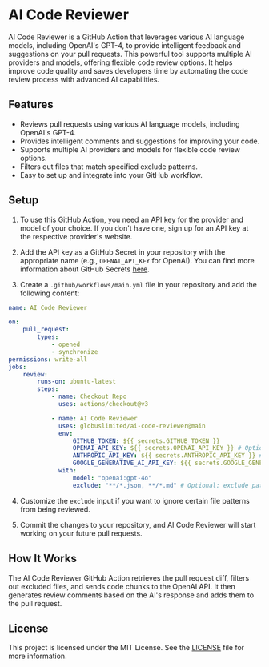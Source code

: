 # AI Code Reviewer

AI Code Reviewer is a GitHub Action that leverages various AI language models, including OpenAI's GPT-4, to provide intelligent feedback and suggestions on
your pull requests. This powerful tool supports multiple AI providers and models, offering flexible code review options. It helps improve code quality and saves developers time by automating the code
review process with advanced AI capabilities.

## Features

-   Reviews pull requests using various AI language models, including OpenAI's GPT-4.
-   Provides intelligent comments and suggestions for improving your code.
-   Supports multiple AI providers and models for flexible code review options.
-   Filters out files that match specified exclude patterns.
-   Easy to set up and integrate into your GitHub workflow.

## Setup

1. To use this GitHub Action, you need an API key for the provider and model of your choice. If you don't have one, sign up for an API key at the respective provider's website.

2. Add the API key as a GitHub Secret in your repository with the appropriate name (e.g., `OPENAI_API_KEY` for OpenAI). You can find more information about GitHub Secrets [here](https://docs.github.com/en/actions/reference/encrypted-secrets).

3. Create a `.github/workflows/main.yml` file in your repository and add the following content:

```yaml
name: AI Code Reviewer

on:
    pull_request:
        types:
            - opened
            - synchronize
permissions: write-all
jobs:
    review:
        runs-on: ubuntu-latest
        steps:
            - name: Checkout Repo
              uses: actions/checkout@v3

            - name: AI Code Reviewer
              uses: globuslimited/ai-code-reviewer@main
              env:
                  GITHUB_TOKEN: ${{ secrets.GITHUB_TOKEN }}
                  OPENAI_API_KEY: ${{ secrets.OPENAI_API_KEY }} # Optional: only if using OpenAI models
                  ANTHROPIC_API_KEY: ${{ secrets.ANTHROPIC_API_KEY }} # Optional: only if using Anthropic models
                  GOOGLE_GENERATIVE_AI_API_KEY: ${{ secrets.GOOGLE_GENERATIVE_AI_API_KEY }} # Optional: only if using Google models
              with:
                  model: "openai:gpt-4o"
                  exclude: "**/*.json, **/*.md" # Optional: exclude patterns separated by commas
```

4. Customize the `exclude` input if you want to ignore certain file patterns from being reviewed.

5. Commit the changes to your repository, and AI Code Reviewer will start working on your future pull requests.

## How It Works

The AI Code Reviewer GitHub Action retrieves the pull request diff, filters out excluded files, and sends code chunks to
the OpenAI API. It then generates review comments based on the AI's response and adds them to the pull request.

## License

This project is licensed under the MIT License. See the [LICENSE](LICENSE) file for more information.
